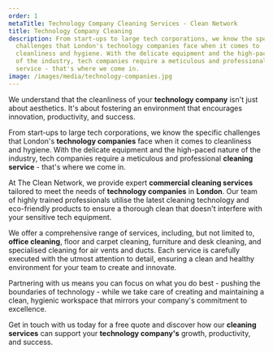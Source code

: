 ```yaml
---
order: 1
metaTitle: Technology Company Cleaning Services - Clean Network
title: Technology Company Cleaning
description: From start-ups to large tech corporations, we know the specific
  challenges that London's technology companies face when it comes to
  cleanliness and hygiene. With the delicate equipment and the high-paced nature
  of the industry, tech companies require a meticulous and professional cleaning
  service - that's where we come in.
image: /images/media/technology-companies.jpg
---
```

We understand that the cleanliness of your <strong>technology company</strong> isn't just about aesthetics. It's about fostering an environment that encourages innovation, productivity, and success.

From start-ups to large tech corporations, we know the specific challenges that London's <strong>technology companies</strong> face when it comes to cleanliness and hygiene. With the delicate equipment and the high-paced nature of the industry, tech companies require a meticulous and professional <strong>cleaning service</strong> - that's where we come in.

At The Clean Network, we provide expert <strong>commercial cleaning services</strong> tailored to meet the needs of <strong>technology companies</strong> in <strong>London</strong>. Our team of highly trained professionals utilise the latest cleaning technology and eco-friendly products to ensure a thorough clean that doesn't interfere with your sensitive tech equipment.

We offer a comprehensive range of services, including, but not limited to, <strong>office cleaning</strong>, floor and carpet cleaning, furniture and desk cleaning, and specialised cleaning for air vents and ducts. Each service is carefully executed with the utmost attention to detail, ensuring a clean and healthy environment for your team to create and innovate.

Partnering with us means you can focus on what you do best - pushing the boundaries of technology - while we take care of creating and maintaining a clean, hygienic workspace that mirrors your company's commitment to excellence.

Get in touch with us today for a free quote and discover how our <strong>cleaning services</strong> can support your <strong>technology company's</strong> growth, productivity, and success.